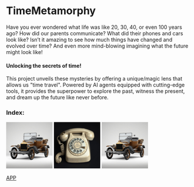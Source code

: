 # TimeMetamorphy

Have you ever wondered what life was like 20, 30, 40, or even 100 years ago? How did our parents communicate? What did their phones and cars look like? 
Isn’t it amazing to see how much things have changed and evolved over time? And even more mind-blowing imagining what the future might look like!

#### **Unlocking the secrets of time!**

This project unveils these mysteries by offering a unique/magic lens that allows us "time travel". Powered by AI agents equipped with cutting-edge tools, it provides the superpower to explore the past, witness the present, and dream up the future like never before.  

### Index:

<div >
    <img src="car_evolution.gif" 
         alt="Past Evolution", style="width: 25%";>
    <img src="phone_evolution.gif" 
         alt="Present Evolution", style="width: 25%";>
    <img src="car_evolution.gif" 
         alt="Future Evolution",  style="width: 25%";>
</div>









[APP](https://huggingface.co/spaces/AMfeta99/Object_Evolution_Generator)

